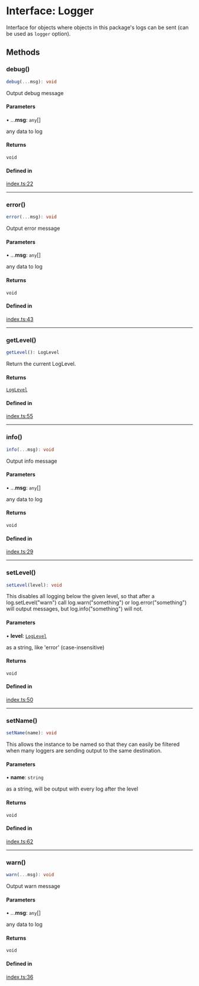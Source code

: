# Interface: Logger

Interface for objects where objects in this package's logs can be sent (can be used as `logger` option).

## Methods

### debug()

```ts
debug(...msg): void
```

Output debug message

#### Parameters

• ...**msg**: `any`[]

any data to log

#### Returns

`void`

#### Defined in

[index.ts:22](https://github.com/slackapi/node-slack-sdk/blob/main/packages/logger/src/index.ts#L22)

***

### error()

```ts
error(...msg): void
```

Output error message

#### Parameters

• ...**msg**: `any`[]

any data to log

#### Returns

`void`

#### Defined in

[index.ts:43](https://github.com/slackapi/node-slack-sdk/blob/main/packages/logger/src/index.ts#L43)

***

### getLevel()

```ts
getLevel(): LogLevel
```

Return the current LogLevel.

#### Returns

[`LogLevel`](../enumerations/LogLevel.md)

#### Defined in

[index.ts:55](https://github.com/slackapi/node-slack-sdk/blob/main/packages/logger/src/index.ts#L55)

***

### info()

```ts
info(...msg): void
```

Output info message

#### Parameters

• ...**msg**: `any`[]

any data to log

#### Returns

`void`

#### Defined in

[index.ts:29](https://github.com/slackapi/node-slack-sdk/blob/main/packages/logger/src/index.ts#L29)

***

### setLevel()

```ts
setLevel(level): void
```

This disables all logging below the given level, so that after a log.setLevel("warn") call log.warn("something")
or log.error("something") will output messages, but log.info("something") will not.

#### Parameters

• **level**: [`LogLevel`](../enumerations/LogLevel.md)

as a string, like 'error' (case-insensitive)

#### Returns

`void`

#### Defined in

[index.ts:50](https://github.com/slackapi/node-slack-sdk/blob/main/packages/logger/src/index.ts#L50)

***

### setName()

```ts
setName(name): void
```

This allows the instance to be named so that they can easily be filtered when many loggers are sending output
to the same destination.

#### Parameters

• **name**: `string`

as a string, will be output with every log after the level

#### Returns

`void`

#### Defined in

[index.ts:62](https://github.com/slackapi/node-slack-sdk/blob/main/packages/logger/src/index.ts#L62)

***

### warn()

```ts
warn(...msg): void
```

Output warn message

#### Parameters

• ...**msg**: `any`[]

any data to log

#### Returns

`void`

#### Defined in

[index.ts:36](https://github.com/slackapi/node-slack-sdk/blob/main/packages/logger/src/index.ts#L36)
